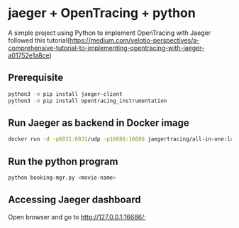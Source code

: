 # jaeger + OpenTracing + python

A simple project using Python to implement OpenTracing with Jaeger followed this tutorial(https://medium.com/velotio-perspectives/a-comprehensive-tutorial-to-implementing-opentracing-with-jaeger-a01752e1a8ce)

## Prerequisite
```bash
python3 -m pip install jaeger-client
python3 -m pip install opentracing_instrumentation
```

## Run Jaeger as backend in Docker image
```bash
docker run -d -p6831:6831/udp -p16686:16686 jaegertracing/all-in-one:latest
```

## Run the python program
```bash
python booking-mgr.py <movie-name>
```

## Accessing Jaeger dashboard
Open browser and go to http://127.0.0.1:16686/;